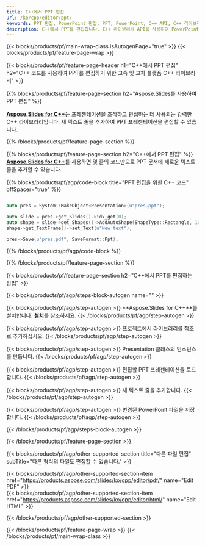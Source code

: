 ```yaml
---
title: C++에서 PPT 편집
url: /ko/cpp/editor/ppt/
keywords: PPT 편집, PowerPoint 편집, PPT, PowerPoint, C++ API, C++ 라이브러리
description: C++에서 PPT를 편집합니다. C++ 라이브러리 API를 사용하여 PowerPoint 프레젠테이션 편집
---
```


{{< blocks/products/pf/main-wrap-class isAutogenPage="true" >}}
{{< blocks/products/pf/feature-page-wrap >}}

{{< blocks/products/pf/feature-page-header h1="C++에서 PPT 편집" h2="C++ 코드를 사용하여 PPT를 편집하기 위한 고속 및 교차 플랫폼 C++ 라이브러리" >}}

{{% blocks/products/pf/feature-page-section h2="Aspose.Slides를 사용하여 PPT 편집" %}}

[**Aspose.Slides for C++**](https://products.aspose.com/slides/ko/cpp/)는 프레젠테이션을 조작하고 편집하는 데 사용되는 강력한 C++ 라이브러리입니다. 새 텍스트 줄을 추가하여 PPT 프레젠테이션을 편집할 수 있습니다. 

{{% /blocks/products/pf/feature-page-section %}}




{{% blocks/products/pf/feature-page-section  h2="C++에서 PPT 편집" %}}
[**Aspose.Slides for C++**](https://products.aspose.com/slides/ko/cpp/)를 사용하면 몇 줄의 코드만으로 PPT 문서에 새로운 텍스트 줄을 추가할 수 있습니다.

{{% blocks/products/pf/agp/code-block title="PPT 편집을 위한 C++ 코드" offSpacer="true" %}}
```cpp

auto pres = System::MakeObject<Presentation>(u"pres.ppt");

auto slide = pres->get_Slides()->idx_get(0);
auto shape = slide->get_Shapes()->AddAutoShape(ShapeType::Rectangle, 10.0f, 10.0f, 100.0f, 50.0f);
shape->get_TextFrame()->set_Text(u"New text");

pres->Save(u"pres.pdf", SaveFormat::Ppt);
```
{{% /blocks/products/pf/agp/code-block %}}

{{% /blocks/products/pf/feature-page-section %}}




{{< blocks/products/pf/feature-page-section  h2="C++에서 PPT를 편집하는 방법" >}}


{{< blocks/products/pf/agp/steps-block-autogen name="" >}}


{{< blocks/products/pf/agp/step-autogen >}}
**Aspose.Slides for C++**를 설치합니다. [**설치**](https://docs.aspose.com/slides/cpp/installation/)를 참조하세요.
{{< /blocks/products/pf/agp/step-autogen >}}

{{< blocks/products/pf/agp/step-autogen >}}
프로젝트에서 라이브러리를 참조로 추가하십시오.
{{< /blocks/products/pf/agp/step-autogen >}}

{{< blocks/products/pf/agp/step-autogen >}}
Presentation 클래스의 인스턴스를 만듭니다.
{{< /blocks/products/pf/agp/step-autogen >}}

{{< blocks/products/pf/agp/step-autogen >}}
편집할 PPT 프레젠테이션을 로드합니다.
{{< /blocks/products/pf/agp/step-autogen >}}

{{< blocks/products/pf/agp/step-autogen >}}
새 텍스트 줄을 추가합니다.
{{< /blocks/products/pf/agp/step-autogen >}}

{{< blocks/products/pf/agp/step-autogen >}}
변경된 PowerPoint 파일을 저장합니다.
{{< /blocks/products/pf/agp/step-autogen >}}


{{< /blocks/products/pf/agp/steps-block-autogen >}}


{{< /blocks/products/pf/feature-page-section >}}




{{< blocks/products/pf/agp/other-supported-section title="다른 파일 편집" subTitle="다른 형식의 파일도 편집할 수 있습니다." >}}

{{< blocks/products/pf/agp/other-supported-section-item href="https://products.aspose.com/slides/ko/cpp/editor/pdf/" name="Edit PDF" >}}    
{{< blocks/products/pf/agp/other-supported-section-item href="https://products.aspose.com/slides/ko/cpp/editor/html/" name="Edit HTML" >}}  



{{< /blocks/products/pf/agp/other-supported-section >}}

{{< /blocks/products/pf/feature-page-wrap >}}
{{< /blocks/products/pf/main-wrap-class >}}